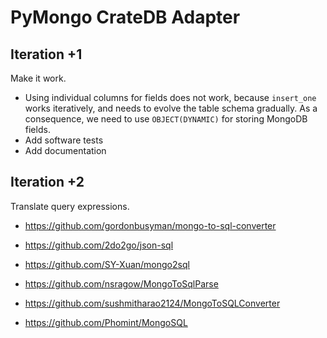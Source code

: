 # PyMongo CrateDB Adapter

## Iteration +1

Make it work.

- Using individual columns for fields does not work, because `insert_one` works
  iteratively, and needs to evolve the table schema gradually. As a consequence,
  we need to use `OBJECT(DYNAMIC)` for storing MongoDB fields.
- Add software tests
- Add documentation

## Iteration +2

Translate query expressions.

- https://github.com/gordonbusyman/mongo-to-sql-converter
- https://github.com/2do2go/json-sql

- https://github.com/SY-Xuan/mongo2sql
- https://github.com/nsragow/MongoToSqlParse
- https://github.com/sushmitharao2124/MongoToSQLConverter
- https://github.com/Phomint/MongoSQL

